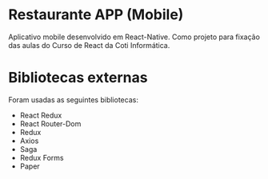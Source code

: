 # Restaurante APP (Mobile)
Aplicativo mobile desenvolvido em React-Native.
Como projeto para fixação das aulas do Curso de React da Coti Informática.

# Bibliotecas externas
Foram usadas as seguintes bibliotecas:
- React Redux
- React Router-Dom
- Redux
- Axios
- Saga
- Redux Forms
- Paper
